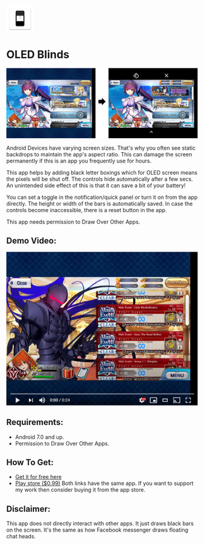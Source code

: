 ![](app/src/main/res/mipmap-hdpi/ic_launcher.png)
# OLED Blinds
![](images/comparison-resize.jpg)

Android Devices have varying screen sizes. That's why you often see static backdrops to maintain the app's aspect ratio. This can damage the screen permanently if this is an app you frequently use for hours.

This app helps by adding black letter boxings which for OLED screen means the pixels will be shut off. The controls hide automatically after a few secs. An unintended side effect of this is that it can save a bit of your battery!

You can set a toggle in the notification/quick panel or turn it on from the app directly. The height or width of the bars is automatically saved. In case the controls become inaccessible, there is a reset button in the app.

This app needs permission to Draw Over Other Apps.
## Demo Video:
[![OLED Blinds Demo](images/thumbnail.png)](https://youtu.be/rMdr5dpMaBI "OLED Blinds Demo")


## Requirements:
* Android 7.0 and up.
* Permission to Draw Over Other Apps.

## How To Get:
* [Get it for free here](https://github.com/catly1/OledBlinds/releases)
* [Play store ($0.99)](https://play.google.com/store/apps/details?id=com.catly.oledsaver)
Both links have the same app. If you want to support my work then consider buying it from the app store.


## Disclaimer:
This app does not directly interact with other apps. It just draws black bars on the screen. It's the same as how Facebook messenger draws floating chat heads.